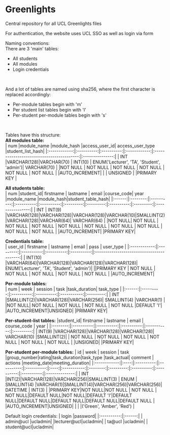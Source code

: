 # Greenlights  
Central repository for all UCL Greenlights files 

For authentication, the website uses UCL SSO as well as login via form 
  
Naming conventions:  
There are 3 'main' tables:  
* All students  
* All modules  
* Login credentials  
<br>  

And a lot of tables are named using sha256, where the first character is replaced accordingly:  
* Per-module tables begin with 'm'  
* Per student list tables begin with 'l'  
* Per-student per-module tables begin with 's'  
<br>

Tables have this structure:  
**All modules table:**  
|     num      |module_name |module_hash |access_user_id|            access_user_type               |student_list_hash|
|:------------:|:----------:|:----------:|:------------:|:-----------------------------------------:|:---------------:|
|     INT      |VARCHAR(128)|VARCHAR(70) |    INT(10)   | ENUM('Lecturer', 'TA', 'Student', 'admin')|   VARCHAR(70)   |
|NOT NULL      |  NOT NULL  |  NOT NULL  |    NOT NULL  |                 NOT NULL                  |     NOT NULL    |
|AUTO_INCREMENT|            |            |    UNSIGNED  |
|PRIMARY KEY   |
  
**All students table:**  
|  num   |student_id|  firstname |  lastname  |   email    |course_code|    year   |module_name |module_hash|student_table_hash|
|:------:|:--------:|:----------:|:----------:|:----------:|:---------:|:---------:|:----------:|:---------:|:----------------:|
|  INT   |  INT(9)  |VARCHAR(128)|VARCHAR(128)|VARCHAR(128)|VARCHAR(10)|SMALLINT(2)|VARCHAR(128)|VARCHAR(64)|    VARCHAR(64)   |
|NOT NULL| NOT NULL |  NOT NULL  |  NOT NULL  |  NOT NULL  |  NOT NULL |  NOT NULL |  NOT NULL  |  NOT NULL |      NOT NULL    |
|AUTO_INCREMENT| 
|PRIMARY KEY|
  
**Credentials table:**  
|   user_id    | firstname |  lastname  |    email   |    pass    |            user_type                      |
|:------------:|:---------:|:----------:|:----------:|:----------:|:-----------------------------------------:|
|    INT(10)   |VARCHAR(64)|VARCHAR(128)|VARCHAR(128)|VARCHAR(128)| ENUM('Lecturer', 'TA', 'Student', 'admin')|
||PRIMARY KEY  |  NOT NULL |  NOT NULL  |   NOT NULL |  NOT NULL  |              NOT NULL                     |
|AUTO_INCREMENT|
  
**Per-module tables:**  
|  num   |    week   |  session   |    task    |task_duration| task_type |
|:------:|:---------:|:----------:|:----------:|:-----------:|:---------:|
|  INT   |SMALLINT(2)|VARCHAR(128)|VARCHAR(256)| SMALLINT(4) |VARCHAR(1) |
|NOT NULL|  NOT NULL |  NOT NULL  |  NOT NULL  |  NOT NULL   |DEFAULT 'I'|
|AUTO_INCREMENT|UNSIGNED|
|PRIMARY KEY|
  
**Per-student-list tables:**
|student_id| firstname  |  lastname  |    email   | course_code |   year    |
|:--------:|:----------:|:----------:|:----------:|:-----------:|:---------:|
|  INT(9)  |VARCHAR(128)|VARCHAR(128)|VARCHAR(128)| VARCHAR(10) |SMALLINT(2)|
| NOT NULL |   NOT NULL |  NOT NULL  |  NOT NULL  |  NOT NULL   | NOT NULL  |
|UNSIGNED|
|PRIMARY KEY|
    
**Per-student per-module tables:**
|      id      | week |  session   |    task    |group_number|rating|task_duration|task_type |task_actual|  comment   |  actions   |meeting_date|meeting_duration|
|:------------:|:----:|:----------:|:----------:|:----------:|:----:|:-----------:|:--------:|:---------:|:----------:|:----------:|:----------:|:--------------:|
|      INT     |INT(2)|VARCHAR(128)|VARCHAR(256)|SMALLINT(3) | ENUM | SMALLINT(4) |VARCHAR(1)|SMALLINT(4)|VARCHAR(256)|VARCHAR(256)|  DATETIME  |     INT(3)     |
|PRIMARY KEY|NOT NULL|NOT NULL  |  NOT NULL  | NOT NULL|DEFAULT NULL|NOT NULL|DEFAULT 'I'|DEFAULT NULL|DEFAULT NULL|DEFAULT NULL|DEFAULT NULL|DEFAULT NULL    |
|AUTO_INCREMENT|UNSIGNED|          |            |     |('Green', 'Amber', 'Red') |
  
Default login credentials:
|   login    |password|
|:----------:|:------:|
| admin@ucl  |ucladmin|
|lecturer@ucl|ucladmin|
|   ta@ucl   |ucladmin|
| student@ucl|ucladmin|
